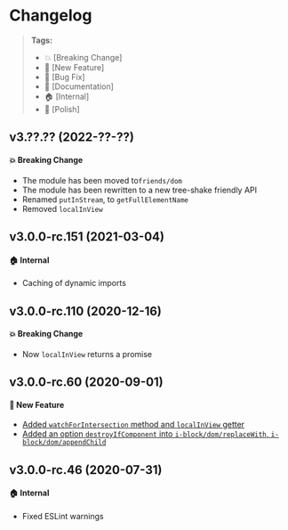Changelog
=========

> **Tags:**
> - :boom:       [Breaking Change]
> - :rocket:     [New Feature]
> - :bug:        [Bug Fix]
> - :memo:       [Documentation]
> - :house:      [Internal]
> - :nail_care:  [Polish]

## v3.??.?? (2022-??-??)

#### :boom: Breaking Change

* The module has been moved to`friends/dom`
* The module has been rewritten to a new tree-shake friendly API
* Renamed `putInStream`, to `getFullElementName`
* Removed `localInView`

## v3.0.0-rc.151 (2021-03-04)

#### :house: Internal

* Caching of dynamic imports

## v3.0.0-rc.110 (2020-12-16)

#### :boom: Breaking Change

* Now `localInView` returns a promise

## v3.0.0-rc.60 (2020-09-01)

#### :rocket: New Feature

* [Added `watchForIntersection` method and `localInView` getter](https://github.com/V4Fire/Client/issues/195)
* [Added an option `destroyIfComponent` into `i-block/dom/replaceWith`, `i-block/dom/appendChild`](https://github.com/V4Fire/Client/pull/321)


## v3.0.0-rc.46 (2020-07-31)

#### :house: Internal

* Fixed ESLint warnings
